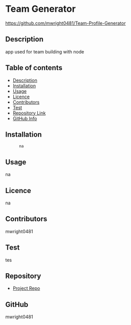 
  # **Team Generator**
  
  https://github.com/mwright0481/Team-Profile-Generator
  
  ## Description 
  
  app used for team building with node
  
  ## Table of contents
  
  - [Description](#Description)
  - [Installation](#Installation)
  - [Usage](#Usage)
  - [Licence](#Licence)
  - [Contributors](#Contributors)
  - [Test](#Test)
  - [Repository Link](#Repository)
  - [GitHub Info](#GitHub) 
  
  
  ## Installation
  
          na
  
  ## Usage
  
  na
  
  ## Licence
  
  na
  
  ## Contributors
  
  mwright0481
  
  ## Test
  
  tes
  
  
  ## Repository
  
  - [Project Repo](https://github.com/mwright0481/Team-Profile-Generator)
  
  ## GitHub
  
 mwright0481
